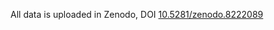 All data is uploaded in Zenodo, DOI [10.5281/zenodo.8222089](https://doi.org/10.5281/zenodo.8222089)
